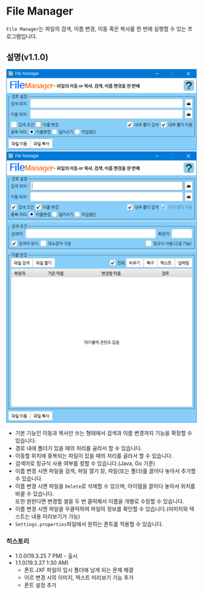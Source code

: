 # File Manager
`File Manager`는 파일의 검색, 이름 변경, 이동 혹은 복사를 한 번에 실행할 수 있는 프로그램입니다.
## 설명(v1.1.0)
![screenshot1](screenshots/20190327_133121.png)
![screenshot2](screenshots/20190327_133124.png)
- 기본 기능인 이동과 복사만 쓰는 형태에서 검색과 이름 변경까지 기능을 확장할 수 있습니다.
- 경로 내에 폴더가 있을 때의 처리를 골라서 할 수 있습니다.
- 이동할 위치에 중복되는 파일이 있을 때의 처리를 골라서 할 수 있습니다.
- 검색어로 정규식 사용 여부를 정할 수 있습니다.(Java, Go 기준)
- 이름 변경 시엔 파일을 검색, 파일 열기 창, 파일(또는 폴더)를 끌어다 놓아서 추가할 수 있습니다.
- 이름 변경 시엔 파일을 `Delete`로 삭제할 수 있으며, 아이템을 끌어다 놓아서 위치를 바꿀 수 있습니다.
<br>또한 원한다면 변경할 셀을 두 번 클릭해서 이름을 개별로 수정할 수 있습니다.
- 이름 변경 시엔 파일을 우클릭하여 파일의 정보를 확인할 수 있습니다.(이미지와 텍스트는 내용 미리보기가 가능)
- `Settings.properties`파일에서 원하는 폰트를 적용할 수 있습니다.
### 히스토리
- 1.0.0(19.3.25 7 PM) - 출시
- 1.1.0(19.3.27 1:30 AM)
  - 폰트 JXF 파일이 임시 폴더에 남게 되는 문제 해결
  - 이르 변경 시의 이미지, 텍스트 미리보기 기능 추가
  - 폰트 설정 추가